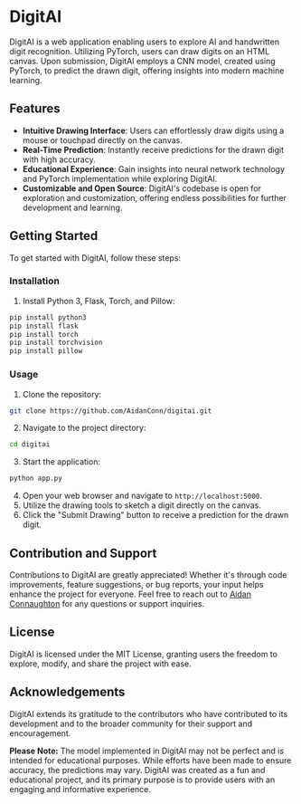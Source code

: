 # DigitAI

DigitAI is a web application enabling users to explore AI and handwritten digit recognition. Utilizing PyTorch, users can draw digits on an HTML canvas. Upon submission, DigitAI employs a CNN model, created using PyTorch, to predict the drawn digit, offering insights into modern machine learning.

## Features

- **Intuitive Drawing Interface**: Users can effortlessly draw digits using a mouse or touchpad directly on the canvas.
- **Real-Time Prediction**: Instantly receive predictions for the drawn digit with high accuracy.
- **Educational Experience**: Gain insights into neural network technology and PyTorch implementation while exploring DigitAI.
- **Customizable and Open Source**: DigitAI's codebase is open for exploration and customization, offering endless possibilities for further development and learning.

## Getting Started

To get started with DigitAI, follow these steps:

### Installation

1. Install Python 3, Flask, Torch, and Pillow:

```bash
pip install python3
pip install flask
pip install torch
pip install torchvision
pip install pillow
```

### Usage

1. Clone the repository:

```bash
git clone https://github.com/AidanConn/digitai.git
```

2. Navigate to the project directory:

```bash
cd digitai
```

3. Start the application:

```bash
python app.py
```

4. Open your web browser and navigate to `http://localhost:5000`.
5. Utilize the drawing tools to sketch a digit directly on the canvas.
6. Click the "Submit Drawing" button to receive a prediction for the drawn digit.

## Contribution and Support

Contributions to DigitAI are greatly appreciated! Whether it's through code improvements, feature suggestions, or bug reports, your input helps enhance the project for everyone. Feel free to reach out to [Aidan Connaughton](mailto:Aidan@aidanconnaughton.com) for any questions or support inquiries.

## License

DigitAI is licensed under the MIT License, granting users the freedom to explore, modify, and share the project with ease.

## Acknowledgements

DigitAI extends its gratitude to the contributors who have contributed to its development and to the broader community for their support and encouragement.

**Please Note:** The model implemented in DigitAI may not be perfect and is intended for educational purposes. While efforts have been made to ensure accuracy, the predictions may vary. DigitAI was created as a fun and educational project, and its primary purpose is to provide users with an engaging and informative experience.
